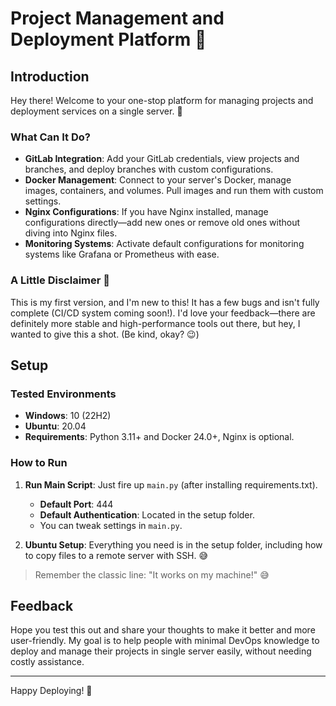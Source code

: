 # Project Management and Deployment Platform 🚀

## Introduction

Hey there! Welcome to your one-stop platform for managing projects and deployment services on a single server. 🎉

### What Can It Do?
- **GitLab Integration**: Add your GitLab credentials, view projects and branches, and deploy branches with custom configurations.
- **Docker Management**: Connect to your server's Docker, manage images, containers, and volumes. Pull images and run them with custom settings.
- **Nginx Configurations**: If you have Nginx installed, manage configurations directly—add new ones or remove old ones without diving into Nginx files.
- **Monitoring Systems**: Activate default configurations for monitoring systems like Grafana or Prometheus with ease.

### A Little Disclaimer 🐞
This is my first version, and I'm new to this! It has a few bugs and isn't fully complete (CI/CD system coming soon!). I'd love your feedback—there are definitely more stable and high-performance tools out there, but hey, I wanted to give this a shot. (Be kind, okay? 😉)

## Setup

### Tested Environments
- **Windows**: 10 (22H2)
- **Ubuntu**: 20.04
- **Requirements**: Python 3.11+ and Docker 24.0+, Nginx is optional.

### How to Run
1. **Run Main Script**: Just fire up `main.py` (after installing requirements.txt).
   - **Default Port**: 444
   - **Default Authentication**: Located in the setup folder.
   - You can tweak settings in `main.py`.

2. **Ubuntu Setup**: Everything you need is in the setup folder, including how to copy files to a remote server with SSH. 😅

> Remember the classic line: "It works on my machine!" 😅

## Feedback
Hope you test this out and share your thoughts to make it better and more user-friendly. My goal is to help people with minimal DevOps knowledge to deploy and manage their projects in single server easily, without needing costly assistance.

---

Happy Deploying! 🚀
